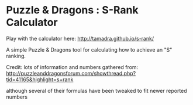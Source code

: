 Puzzle & Dragons : S-Rank Calculator
======

Play with the calculator here: http://tamadra.github.io/s-rank/

A simple Puzzle &amp; Dragons tool for calculating how to achieve an "S" ranking.


Credit: lots of information and numbers gathered from: http://puzzleanddragonsforum.com/showthread.php?tid=41165&highlight=s+rank

although several of their formulas have been tweaked to fit newer reported numbers


